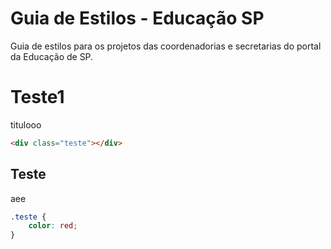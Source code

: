 Guia de Estilos - Educação SP
==================

Guia de estilos para os projetos das coordenadorias e secretarias do portal da Educação de SP.

# Teste1 #

titulooo

``` html
<div class="teste"></div>
```

## Teste ##

aee

``` css
.teste {
	color: red;
}
```
